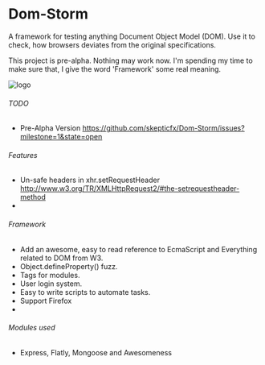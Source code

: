 Dom-Storm
=========

A framework for testing anything Document Object Model (DOM). Use it to check, how browsers deviates from the original specifications.

This project is pre-alpha. Nothing may work now. I'm spending my time to make sure that, I give the word 'Framework' some real meaning.


![logo](https://raw.github.com/skepticfx/Dom-Storm/master/public/imgs/dom-storm-logo.png)

###### TODO
* Pre-Alpha Version
	https://github.com/skepticfx/Dom-Storm/issues?milestone=1&state=open

###### Features 
* Un-safe headers in xhr.setRequestHeader
	http://www.w3.org/TR/XMLHttpRequest2/#the-setrequestheader-method
* 


###### Framework

* Add an awesome, easy to read reference to EcmaScript and Everything related to DOM from W3.
* Object.defineProperty() fuzz.
* Tags for modules.
* User login system.
* Easy to write scripts to automate tasks.
* Support Firefox	
* 

###### Modules used

* Express, Flatly, Mongoose and Awesomeness

